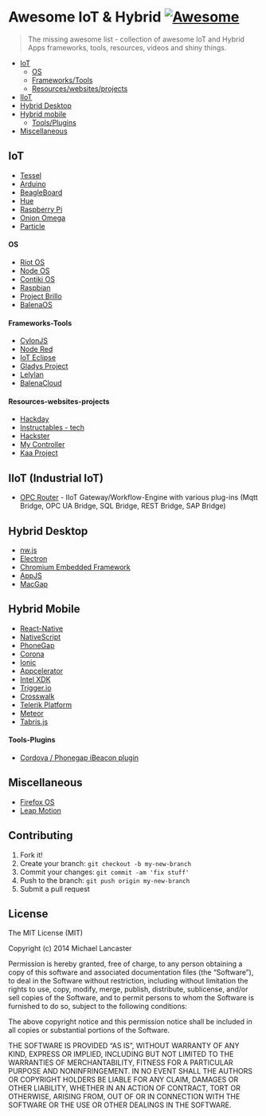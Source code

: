 Awesome IoT & Hybrid [![Awesome](https://cdn.rawgit.com/sindresorhus/awesome/d7305f38d29fed78fa85652e3a63e154dd8e8829/media/badge.svg)](https://github.com/sindresorhus/awesome)
================================================================================================================================================================================

> The missing awesome list - collection of awesome IoT and Hybrid Apps frameworks, tools, resources, videos and shiny things.

-   [IoT](#iot)
    -   [OS](#os)
    -   [Frameworks/Tools](#frameworks-tools)
    -   [Resources/websites/projects](#resources-websites-projects)
-   [IIoT](#iiot)
-   [Hybrid Desktop](#hybrid-desktop)
-   [Hybrid mobile](#hybrid-mobile)
    -   [Tools/Plugins](#tools-plugins)
-   [Miscellaneous](#miscellaneous)

IoT
---

-   [Tessel](https://tessel.io/)
-   [Arduino](http://www.arduino.cc/)
-   [BeagleBoard](http://beagleboard.org/bone)
-   [Hue](http://www.developers.meethue.com/)
-   [Raspberry Pi](https://www.raspberrypi.org/)
-   [Onion Omega](https://www.kickstarter.com/projects/onion/onion-omega-invention-platform-for-the-internet-of/video_share)
-   [Particle](https://www.particle.io/)

#### OS

-   [Riot OS](http://www.riot-os.org/)
-   [Node OS](https://node-os.com/)
-   [Contiki OS](http://www.contiki-os.org/)
-   [Raspbian](http://raspbian.org/)
-   [Project Brillo](https://developers.google.com/brillo/)
-   [BalenaOS](https://www.balena.io/os/)

#### Frameworks-Tools

-   [CylonJS](http://cylonjs.com/)
-   [Node Red](http://nodered.org/)
-   [IoT Eclipse](http://iot.eclipse.org)
-   [Gladys Project](http://gladysproject.com)
-   [Lelylan](https://github.com/lelylan/lelylan)
-   [BalenaCloud](https://www.balena.io/)

#### Resources-websites-projects

-   [Hackday](https://hackaday.io/projects)
-   [Instructables - tech](http://www.instructables.com/tag/type-id/category-technology/)
-   [Hackster](http://www.hackster.io/)
-   [My Controller](https://www.mycontroller.org/#/home)
-   [Kaa Project](https://www.kaaproject.org/)

IIoT (Industrial IoT)
---------------------

-   [OPC Router](https://www.opc-router.com/) - IIoT Gateway/Workflow-Engine with various plug-ins (Mqtt Bridge, OPC UA Bridge, SQL Bridge, REST Bridge, SAP Bridge)

Hybrid Desktop
--------------

-   [nw.js](https://github.com/nwjs/nw.js)
-   [Electron](https://github.com/atom/electron)
-   [Chromium Embedded Framework](https://bitbucket.org/chromiumembedded/cef)
-   [AppJS](http://appjs.com/)
-   [MacGap](https://github.com/MacGapProject)

Hybrid Mobile
-------------

-   [React-Native](http://facebook.github.io/react-native/)
-   [NativeScript](https://www.nativescript.org/)
-   [PhoneGap](http://phonegap.com/)
-   [Corona](http://coronalabs.com/)
-   [Ionic](http://ionicframework.com/)
-   [Appcelerator](http://www.appcelerator.com/)
-   [Intel XDK](https://software.intel.com/en-us/html5/tools)
-   [Trigger.io](https://trigger.io/)
-   [Crosswalk](https://crosswalk-project.org/)
-   [Telerik Platform](http://www.telerik.com/platform)
-   [Meteor](https://www.meteor.com/)
-   [Tabris.js](https://tabrisjs.com/)

#### Tools-Plugins

-   [Cordova / Phonegap iBeacon plugin](https://github.com/petermetz/cordova-plugin-ibeacon)

Miscellaneous
-------------

-   [Firefox OS](https://www.mozilla.org/en-US/firefox/os/)
-   [Leap Motion](https://www.leapmotion.com/)

Contributing
------------

1.  Fork it!
2.  Create your branch: `git checkout -b my-new-branch`
3.  Commit your changes: `git commit -am 'fix stuff'`
4.  Push to the branch: `git push origin my-new-branch`
5.  Submit a pull request

License
-------

The MIT License (MIT)

Copyright (c) 2014 Michael Lancaster

Permission is hereby granted, free of charge, to any person obtaining a copy of this software and associated documentation files (the “Software”), to deal in the Software without restriction, including without limitation the rights to use, copy, modify, merge, publish, distribute, sublicense, and/or sell copies of the Software, and to permit persons to whom the Software is furnished to do so, subject to the following conditions:

The above copyright notice and this permission notice shall be included in all copies or substantial portions of the Software.

THE SOFTWARE IS PROVIDED “AS IS”, WITHOUT WARRANTY OF ANY KIND, EXPRESS OR IMPLIED, INCLUDING BUT NOT LIMITED TO THE WARRANTIES OF MERCHANTABILITY, FITNESS FOR A PARTICULAR PURPOSE AND NONINFRINGEMENT. IN NO EVENT SHALL THE AUTHORS OR COPYRIGHT HOLDERS BE LIABLE FOR ANY CLAIM, DAMAGES OR OTHER LIABILITY, WHETHER IN AN ACTION OF CONTRACT, TORT OR OTHERWISE, ARISING FROM, OUT OF OR IN CONNECTION WITH THE SOFTWARE OR THE USE OR OTHER DEALINGS IN THE SOFTWARE.
